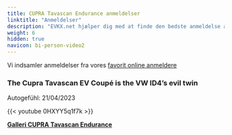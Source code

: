 ```yaml
---
title: CUPRA Tavascan Endurance anmeldelser
linktitle: "Anmeldelser"
description: "EVKX.net hjælper dig med at finde den bedste anmeldelse af denne model."
weight: 6
hidden: true
navicon: bi-person-video2
---
```

Vi indsamler anmeldelser fra vores [favorit online anmeldere](../../../../../guides/evreviewers/)

<div class="container text-center shadow p-2 pe-4 mb-5 bg-body-tertiary rounded border">
<h3>The Cupra Tavascan EV Coupé is the VW ID4’s evil twin</h3>
<p>Autogefühl: 21/04/2023</p>

{{< youtube 0HXYY5q1f7k >}}

</div>
<div class="mt-3 mb-3">
<a href="../gallery/" class="text-decoration-none text-black">
<strong><i class="bi-arrow-left"></i>Galleri  </strong>
</a>
<a href="../" class="text-decoration-none text-black float-end">
<strong>CUPRA Tavascan Endurance <i class="bi-arrow-right"></i></strong>
</a>
</div>
